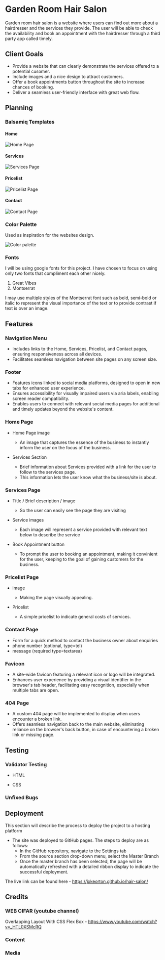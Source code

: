 # Garden Room Hair Salon

Garden room hair salon is a website where users can find out more about a hairdresser and the services they provide. The user will be able to check the availability and book an appointment with the hairdresser through a third party app called timely.

## Client Goals

- Provide a website that can clearly demonstrate the services offered to a potential cusomer.
- Include images and a nice design to attract customers.
- Offer a book appointments button throughout the site to increase chances of booking.
- Deliver a seamless user-friendly interface with great web flow.

## Planning

### Balsamiq Templates
#### Home
![Home Page](./assets/images/readme-images/home%20-%20wireframe.png)

#### Services
![Services Page](./assets/images/readme-images/services-wireframe.png)

#### Pricelist
![Pricelist Page](./assets/images/readme-images/pricelist-wireframe.png)

#### Contact
![Contact Page](./assets/images/readme-images/contact-wireframe.png)

### Color Palette
Used as inspiration for the websites design.

![Color palette](./assets/images/readme-images/color-palette.png)

### Fonts 
I will be using google fonts for this project. I have chosen to focus on using only two fonts that compliment each other nicely.

1. Great Vibes
2. Montserrat

I may use multiple styles of the Montserrat font such as bold, semi-bold or italic to represent the visual importance of the text or to provide contrast if text is over an image.

## Features 

### Navigation Menu
- Includes links to the Home, Services, Pricelist, and Contact pages, ensuring responsiveness across all devices.
- Facilitates seamless navigation between site pages on any screen size.

### Footer
- Features icons linked to social media platforms, designed to open in new tabs for enhanced user experience.
- Ensures accessibility for visually impaired users via aria labels, enabling screen reader compatibility.
- Enables users to connect with relevant social media pages for additional and timely updates beyond the website's content.

### Home Page
* Home Page image
    * An image that captures the essence of the business to instantly inform the user on the focus of the business. 

* Services Section
    * Brief information about Services provided with a link for the user to follow to the services page.
    * This information lets the user know what the business/site is about.

### Services Page
* Title / Brief description / image
    * So the user can easily see the page they are visiting

* Service images
    * Each image will represent a service provided with relevant text below to describe the service
 
* Book Appointment button
    * To prompt the user to booking an appointment, making it convinient for the user, keeping to the goal of gaining customers for the business.
 
### Pricelist Page
* image
    * Making the page visually appealing.

* Pricelist
    * A simple pricelist to indicate general costs of services.
 
### Contact Page
* Form for a quick method to contact the business owner about enquiries
* phone number (optional, type=tel)
* message (required type=textarea)

### Favicon
- A site-wide favicon featuring a relevant icon or logo will be integrated.
- Enhances user experience by providing a visual identifier in the browser's tab header, facilitating easy recognition, especially when multiple tabs are open.

### 404 Page
- A custom 404 page will be implemented to display when users encounter a broken link.
- Offers seamless navigation back to the main website, eliminating reliance on the browser's back button, in case of encountering a broken link or missing page.

## Testing 


### Validator Testing 

- HTML
  
- CSS
  

### Unfixed Bugs



## Deployment

This section will describe the process to deploy the project to a hosting platform 

- The site was deployed to GitHub pages. The steps to deploy are as follows: 
  - In the GitHub repository, navigate to the Settings tab 
  - From the source section drop-down menu, select the Master Branch
  - Once the master branch has been selected, the page will be automatically refreshed with a detailed ribbon display to indicate the successful deployment. 

The live link can be found here - https://jxkeorton.github.io/hair-salon/


## Credits 

### WEB CIFAR (youtube channel)
Overlapping Layout With CSS Flex Box - https://www.youtube.com/watch?v=_HTL0XSMcRQ

### Content 


### Media


